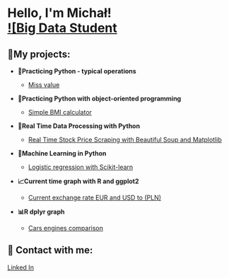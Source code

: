 <h1>Hello, I'm Michał! <br/><a href="https://mwy-dev.github.io/">![Big Data Student</a>

<h2>🔭My projects:</h2>

- <b>🐍Practicing Python - typical operations</b>
  - [Miss value](https://github.com/mwy-dev/python-practicing)
  
- <b>🐍Practicing Python with object-oriented programming</b>
  - [Simple BMI calculator](https://github.com/mwy-dev/python-oop)
  
- <b>🐍Real Time Data Processing with Python</b>
  - [Real Time Stock Price Scraping with Beautiful Soup and Matplotlib](https://github.com/mwy-dev/real-time)
  
- <b>🐍Machine Learning in Python</b>
  - [Logistic regression with Scikit-learn]( https://github.com/mwy-dev/scikit)
  
- <b>📈Current time graph with R and ggplot2</b>
  - [Current exchange rate EUR and USD to (PLN) ](https://github.com/mwy-dev/r-graph)
  
- <b>📊R dplyr graph</b>
  - [Cars engines comparison](https://github.com/mwy-dev/r-dplyr)
 
<h2> 🤳 Contact with me:</h2>
<a href="https://www.linkedin.com/in/micha%C5%82-wysocki-498884226/">Linked In</a>

<!--
**mwy-dev/codes** is a ✨ _special_ ✨ repository because its `README.md` (this file) appears on your GitHub profile.
